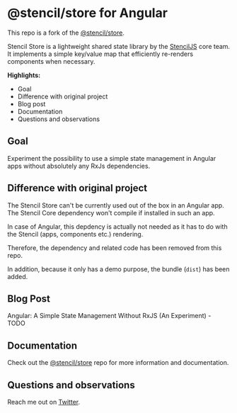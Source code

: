 # @stencil/store for Angular

This repo is a fork of the [@stencil/store](https://github.com/ionic-team/stencil-store).

Stencil Store is a lightweight shared state library by the [StencilJS](https://stenciljs.com/) core team. It implements a simple key/value map that efficiently re-renders components when necessary.

**Highlights:**

- Goal
- Difference with original project
- Blog post
- Documentation
- Questions and observations

## Goal

Experiment the possibility to use a simple state management in Angular apps without absolutely any RxJs dependencies.

## Difference with original project

The Stencil Store can't be currently used out of the box in an Angular app. The Stencil Core dependency won't compile if installed in such an app.

In case of Angular, this depdency is actually not needed as it has to do with the Stencil (apps, components etc.) rendering.

Therefore, the dependency and related code has been removed from this repo.

In addition, because it only has a demo purpose, the bundle (`dist`) has been added.

## Blog Post

Angular: A Simple State Management Without RxJS (An Experiment) - TODO

## Documentation

Check out the [@stencil/store](https://github.com/ionic-team/stencil-store) repo for more information and documentation.

## Questions and observations

Reach me out on [Twitter](https://twitter.com/daviddalbusco).
